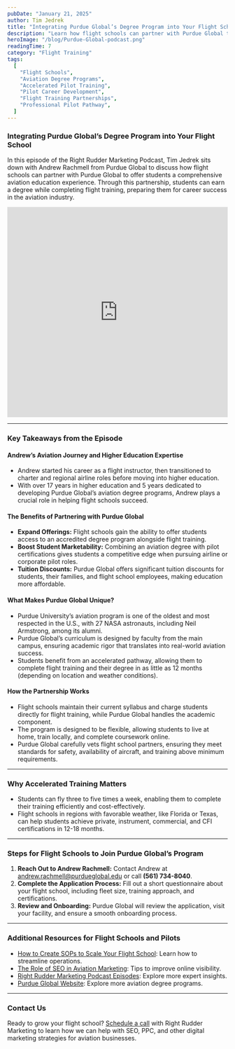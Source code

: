 ```yaml
---
pubDate: "January 21, 2025"
author: Tim Jedrek
title: "Integrating Purdue Global’s Degree Program into Your Flight School"
description: "Learn how flight schools can partner with Purdue Global to provide students with an aviation degree alongside flight training, creating pathways to accelerated professional pilot careers."
heroImage: "/blog/Purdue-Global-podcast.png"
readingTime: 7
category: "Flight Training"
tags:
  [
    "Flight Schools",
    "Aviation Degree Programs",
    "Accelerated Pilot Training",
    "Pilot Career Development",
    "Flight Training Partnerships",
    "Professional Pilot Pathway",
  ]
---
```


### Integrating Purdue Global’s Degree Program into Your Flight School

In this episode of the Right Rudder Marketing Podcast, Tim Jedrek sits down with Andrew Rachmell from Purdue Global to discuss how flight schools can partner with Purdue Global to offer students a comprehensive aviation education experience. Through this partnership, students can earn a degree while completing flight training, preparing them for career success in the aviation industry.

<iframe width="100%" height="480" src="https://www.youtube.com/embed/qxHscMKJAno?si=FyrbiTW05yjxwMWf" title="YouTube video player" frameborder="0" allow="accelerometer; autoplay; clipboard-write; encrypted-media; gyroscope; picture-in-picture; web-share" referrerpolicy="strict-origin-when-cross-origin" allowfullscreen></iframe>

---

### Key Takeaways from the Episode

#### **Andrew’s Aviation Journey and Higher Education Expertise**

- Andrew started his career as a flight instructor, then transitioned to charter and regional airline roles before moving into higher education.
- With over 17 years in higher education and 5 years dedicated to developing Purdue Global’s aviation degree programs, Andrew plays a crucial role in helping flight schools succeed.

#### **The Benefits of Partnering with Purdue Global**

- **Expand Offerings:** Flight schools gain the ability to offer students access to an accredited degree program alongside flight training.
- **Boost Student Marketability:** Combining an aviation degree with pilot certifications gives students a competitive edge when pursuing airline or corporate pilot roles.
- **Tuition Discounts:** Purdue Global offers significant tuition discounts for students, their families, and flight school employees, making education more affordable.

#### **What Makes Purdue Global Unique?**

- Purdue University’s aviation program is one of the oldest and most respected in the U.S., with 27 NASA astronauts, including Neil Armstrong, among its alumni.
- Purdue Global’s curriculum is designed by faculty from the main campus, ensuring academic rigor that translates into real-world aviation success.
- Students benefit from an accelerated pathway, allowing them to complete flight training and their degree in as little as 12 months (depending on location and weather conditions).

#### **How the Partnership Works**

- Flight schools maintain their current syllabus and charge students directly for flight training, while Purdue Global handles the academic component.
- The program is designed to be flexible, allowing students to live at home, train locally, and complete coursework online.
- Purdue Global carefully vets flight school partners, ensuring they meet standards for safety, availability of aircraft, and training above minimum requirements.

---

### Why Accelerated Training Matters

- Students can fly three to five times a week, enabling them to complete their training efficiently and cost-effectively.
- Flight schools in regions with favorable weather, like Florida or Texas, can help students achieve private, instrument, commercial, and CFI certifications in 12-18 months.

---

### Steps for Flight Schools to Join Purdue Global’s Program

1. **Reach Out to Andrew Rachmell:** Contact Andrew at [andrew.rachmell@purdueglobal.edu](mailto:andrew.rachmell@purdueglobal.edu) or call **(561) 734-8040**.
2. **Complete the Application Process:** Fill out a short questionnaire about your flight school, including fleet size, training approach, and certifications.
3. **Review and Onboarding:** Purdue Global will review the application, visit your facility, and ensure a smooth onboarding process.

---

### Additional Resources for Flight Schools and Pilots

- [How to Create SOPs to Scale Your Flight School](https://rightruddermarketing.com/blog/how-to-create-sops-to-scale-your-flight-school/): Learn how to streamline operations.
- [The Role of SEO in Aviation Marketing](https://rightruddermarketing.com/blog/the-role-of-seo-in-elevating-flight-schools-to-the-top-of-the-page/): Tips to improve online visibility.
- [Right Rudder Marketing Podcast Episodes](https://rightruddermarketing.com/podcasts/): Explore more expert insights.
- [Purdue Global Website](https://www.purdueglobal.edu/degree-programs/aviation/): Explore more aviation degree programs.

---

### Contact Us

Ready to grow your flight school? [Schedule a call](https://rightruddermarketing.com/schedule-call/) with Right Rudder Marketing to learn how we can help with SEO, PPC, and other digital marketing strategies for aviation businesses.
